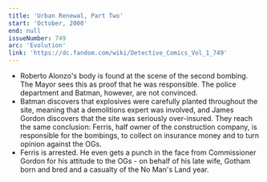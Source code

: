 ```yaml
---
title: 'Urban Renewal, Part Two'
start: 'October, 2000'
end: null
issueNumber: 749
arc: 'Evolution'
link: 'https://dc.fandom.com/wiki/Detective_Comics_Vol_1_749'
---
```


- Roberto Alonzo's body is found at the scene of the second bombing. The Mayor sees this as proof that he was responsible. The police department and Batman, however, are not convinced.
- Batman discovers that explosives were carefully planted throughout the site, meaning that a demolitions expert was involved, and James Gordon discovers that the site was seriously over-insured. They reach the same conclusion: Ferris, half owner of the construction company, is responsible for the bombings, to collect on insurance money and to turn opinion against the OGs.
- Ferris is arrested. He even gets a punch in the face from Commissioner Gordon for his attitude to the OGs - on behalf of his late wife, Gotham born and bred and a casualty of the No Man's Land year.
